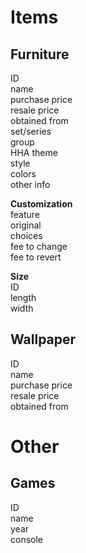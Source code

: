Items
=====
Furniture
---------
ID  
name  
purchase price  
resale price  
obtained from  
set/series  
group  
HHA theme  
style  
colors  
other info

**Customization**  
feature  
original  
choices  
fee to change  
fee to revert

**Size**  
ID  
length  
width  

Wallpaper
---------
ID  
name  
purchase price  
resale price  
obtained from 

Other
=====
Games
-----
ID  
name  
year  
console  
